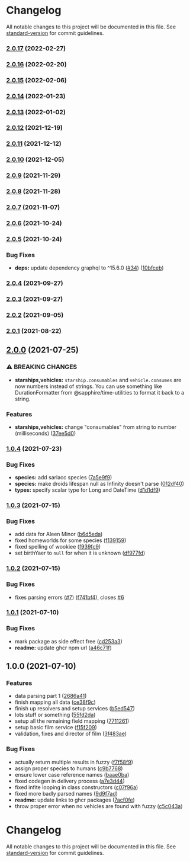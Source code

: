 # Changelog

All notable changes to this project will be documented in this file. See [standard-version](https://github.com/conventional-changelog/standard-version) for commit guidelines.

### [2.0.17](https://github.com/skyra-project/star-wars-api/compare/v2.0.16...v2.0.17) (2022-02-27)

### [2.0.16](https://github.com/skyra-project/star-wars-api/compare/v2.0.15...v2.0.16) (2022-02-20)

### [2.0.15](https://github.com/skyra-project/star-wars-api/compare/v2.0.14...v2.0.15) (2022-02-06)

### [2.0.14](https://github.com/skyra-project/star-wars-api/compare/v2.0.13...v2.0.14) (2022-01-23)

### [2.0.13](https://github.com/skyra-project/star-wars-api/compare/v2.0.12...v2.0.13) (2022-01-02)

### [2.0.12](https://github.com/skyra-project/star-wars-api/compare/v2.0.11...v2.0.12) (2021-12-19)

### [2.0.11](https://github.com/skyra-project/star-wars-api/compare/v2.0.10...v2.0.11) (2021-12-12)

### [2.0.10](https://github.com/skyra-project/star-wars-api/compare/v2.0.9...v2.0.10) (2021-12-05)

### [2.0.9](https://github.com/skyra-project/star-wars-api/compare/v2.0.8...v2.0.9) (2021-11-29)

### [2.0.8](https://github.com/skyra-project/star-wars-api/compare/v2.0.7...v2.0.8) (2021-11-28)

### [2.0.7](https://github.com/skyra-project/star-wars-api/compare/v2.0.6...v2.0.7) (2021-11-07)

### [2.0.6](https://github.com/skyra-project/star-wars-api/compare/v2.0.5...v2.0.6) (2021-10-24)

### [2.0.5](https://github.com/skyra-project/star-wars-api/compare/v2.0.4...v2.0.5) (2021-10-24)


### Bug Fixes

* **deps:** update dependency graphql to ^15.6.0 ([#34](https://github.com/skyra-project/star-wars-api/issues/34)) ([10bfceb](https://github.com/skyra-project/star-wars-api/commit/10bfcebaac19b7e1e7437a1f12e193b42e012b76))

### [2.0.4](https://github.com/skyra-project/star-wars-api/compare/v2.0.3...v2.0.4) (2021-09-27)

### [2.0.3](https://github.com/skyra-project/star-wars-api/compare/v2.0.2...v2.0.3) (2021-09-27)

### [2.0.2](https://github.com/skyra-project/star-wars-api/compare/v2.0.1...v2.0.2) (2021-09-05)

### [2.0.1](https://github.com/skyra-project/star-wars-api/compare/v2.0.0...v2.0.1) (2021-08-22)

## [2.0.0](https://github.com/skyra-project/star-wars-api/compare/v1.0.4...v2.0.0) (2021-07-25)


### ⚠ BREAKING CHANGES

* **starships,vehicles:** `starship.consumables` and `vehicle.consumes` are now numbers instead of strings.
You can use something like DurationFormatter from @sapphire/time-utilities to format it back to a
string.

### Features

* **starships,vehicles:** change "consumables" from string to number (milliseconds) ([37ee5d0](https://github.com/skyra-project/star-wars-api/commit/37ee5d0bd02f7e066bc8395da32266c112a6e53e))

### [1.0.4](https://github.com/skyra-project/star-wars-api/compare/v1.0.3...v1.0.4) (2021-07-23)


### Bug Fixes

* **species:** add sarlacc species ([7a5e9f9](https://github.com/skyra-project/star-wars-api/commit/7a5e9f97f8894cc2ba36148f45cb92791c348125))
* **species:** make droids lifespan null as Infinity doesn't parse ([012df40](https://github.com/skyra-project/star-wars-api/commit/012df402d893b24dc14ebfe142a20226d5cefaa1))
* **types:** specify scalar type for Long and DateTime ([d1d1df9](https://github.com/skyra-project/star-wars-api/commit/d1d1df9c0347ea576b4162503c429735353c7d3c))

### [1.0.3](https://github.com/skyra-project/star-wars-api/compare/v1.0.2...v1.0.3) (2021-07-15)


### Bug Fixes

* add data for Aleen Minor ([b6d5eda](https://github.com/skyra-project/star-wars-api/commit/b6d5eda8c6cbca6317347278761896f1a5bd4d5b))
* fixed homeworlds for some species ([f139159](https://github.com/skyra-project/star-wars-api/commit/f1391596b11b9cdd826da1dda64e0b5d3ed03ca7))
* fixed spelling of wookiee ([f939fc9](https://github.com/skyra-project/star-wars-api/commit/f939fc98490ebb5e019f29935464a2b0eb80bc3e))
* set birthYaer to `null` for when it is unknown ([df977fd](https://github.com/skyra-project/star-wars-api/commit/df977fdde419b44451a86095c3ead4a693b4f8d4))

### [1.0.2](https://github.com/skyra-project/star-wars-api/compare/v1.0.1...v1.0.2) (2021-07-15)


### Bug Fixes

* fixes parsing errors ([#7](https://github.com/skyra-project/star-wars-api/issues/7)) ([f741bf4](https://github.com/skyra-project/star-wars-api/commit/f741bf43d33442365439fc69e204192bdffb2382)), closes [#6](https://github.com/skyra-project/star-wars-api/issues/6)

### [1.0.1](https://github.com/skyra-project/star-wars-api/compare/v1.0.0...v1.0.1) (2021-07-10)


### Bug Fixes

* mark package as side effect free ([cd253a3](https://github.com/skyra-project/star-wars-api/commit/cd253a341f33baf8e6e83f6e875fa948c1d0ac14))
* **readme:** update ghcr npm url ([a46c71f](https://github.com/skyra-project/star-wars-api/commit/a46c71fd2a742d6c2c50d2607f116b2f3cfc0872))

## 1.0.0 (2021-07-10)

### Features

-   data parsing part 1 ([2686a41](https://github.com/skyra-project/star-wars-api/commit/2686a410a8b09b7f261227ef17be2d2bd72bf428))
-   finish mapping all data ([ce38f9c](https://github.com/skyra-project/star-wars-api/commit/ce38f9ca03e36e83ddbc4e3252bba2461a389978))
-   finish up resolvers and setup services ([b5ed547](https://github.com/skyra-project/star-wars-api/commit/b5ed5473350cfb205b889738894b03791173da11))
-   lots stuff or something ([55fd2da](https://github.com/skyra-project/star-wars-api/commit/55fd2daaf7ef1ee138ec664f7fc6205f55ee34f8))
-   setup all the remaining field mapping ([7711261](https://github.com/skyra-project/star-wars-api/commit/77112619433a9ceb1098704e948380b64fac6ac7))
-   setup basic film service ([f15f209](https://github.com/skyra-project/star-wars-api/commit/f15f209fa391c3af82b476aaa76b80c3b2178e91))
-   validation, fixes and director of film ([3f483ae](https://github.com/skyra-project/star-wars-api/commit/3f483aec49c0ef47c37a6a723039e04494d69e06))

### Bug Fixes

-   actually return multiple results in fuzzy ([f7f58f9](https://github.com/skyra-project/star-wars-api/commit/f7f58f976e03f0310df969d261c8e38775bbe40f))
-   assign proper species to humans ([c9b7768](https://github.com/skyra-project/star-wars-api/commit/c9b7768bdc9df31eb6c8eeb2ddcd05aca1ec2fee))
-   ensure lower case reference names ([baae0ba](https://github.com/skyra-project/star-wars-api/commit/baae0ba4709b0993370dc730774e10ed6320170a))
-   fixed codegen in delivery process ([a7e3d44](https://github.com/skyra-project/star-wars-api/commit/a7e3d4400e0098aa89cbc5aa761d60bf4d38dff9))
-   fixed infite looping in class constructors ([c07f96a](https://github.com/skyra-project/star-wars-api/commit/c07f96a6cc947cb823d11bacc8ce2634267b46fb))
-   fixed more badly parsed names ([9d9f7ad](https://github.com/skyra-project/star-wars-api/commit/9d9f7ad81c60ac67971bdebe8d50df54a7354731))
-   **readme:** update links to ghcr packages ([7acf0fe](https://github.com/skyra-project/star-wars-api/commit/7acf0feaf9ddc999aae8d6f4057d1e8e5affca86))
-   throw proper error when no vehicles are found with fuzzy ([c5c043a](https://github.com/skyra-project/star-wars-api/commit/c5c043a767df9b1a010839f74f3302941e758a38))

# Changelog

All notable changes to this project will be documented in this file. See [standard-version](https://github.com/conventional-changelog/standard-version) for commit guidelines.
